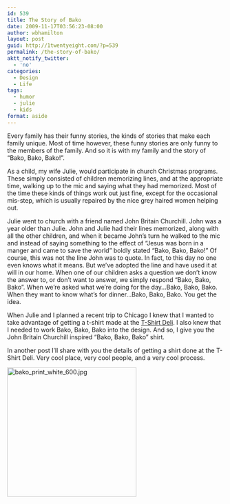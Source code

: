 ```yaml
---
id: 539
title: The Story of Bako
date: 2009-11-17T03:56:23-08:00
author: wbhamilton
layout: post
guid: http://1twentyeight.com/?p=539
permalink: /the-story-of-bako/
aktt_notify_twitter:
  - 'no'
categories:
  - Design
  - Life
tags:
  - humor
  - julie
  - kids
format: aside
---
```

Every family has their funny stories, the kinds of stories that make each family unique. Most of time however, these funny stories are only funny to the members of the family. And so it is with my family and the story of &#8220;Bako, Bako, Bako!&#8221;.

As a child, my wife Julie, would participate in church Christmas programs. These simply consisted of children memorizing lines, and at the appropriate time, walking up to the mic and saying what they had memorized. Most of the time these kinds of things work out just fine, except for the occasional mis-step, which is usually repaired by the nice grey haired women helping out.

Julie went to church with a friend named John Britain Churchill. John was a year older than Julie. John and Julie had their lines memorized, along with all the other children, and when it became John&#8217;s turn he walked to the mic and instead of saying something to the effect of &#8220;Jesus was born in a manger and came to save the world&#8221; boldly stated &#8220;Bako, Bako, Bako!&#8221; Of course, this was not the line John was to quote. In fact, to this day no one even knows what it means. But we&#8217;ve adopted the line and have used it at will in our home. When one of our children asks a question we don&#8217;t know the answer to, or don&#8217;t want to answer, we simply respond &#8220;Bako, Bako, Bako&#8221;. When we&#8217;re asked what we&#8217;re doing for the day&#8230;Bako, Bako, Bako. When they want to know what&#8217;s for dinner&#8230;Bako, Bako, Bako. You get the idea.

When Julie and I planned a recent trip to Chicago I knew that I wanted to take advantage of getting a t-shirt made at the [T-Shirt Deli](http://www.tshirtdeli.com/). I also knew that I needed to work Bako, Bako, Bako into the design. And so, I give you the John Britain Churchill inspired &#8220;Bako, Bako, Bako&#8221; shirt.

In another post I&#8217;ll share with you the details of getting a shirt done at the T-Shirt Deli. Very cool place, very cool people, and a very cool process.

[<img class="alignnone size-medium wp-image-538" title="bako_print_white_600.jpg" src="http://1twentyeight.com/wp-content/uploads/2009/11/bako_print_white_600-300x300.jpg" alt="bako_print_white_600.jpg" width="300" height="300" srcset="http://1twentyeight.com/wp-content/uploads/2009/11/bako_print_white_600-300x300.jpg 300w, http://1twentyeight.com/wp-content/uploads/2009/11/bako_print_white_600-150x150.jpg 150w, http://1twentyeight.com/wp-content/uploads/2009/11/bako_print_white_600.jpg 600w" sizes="(max-width: 300px) 100vw, 300px" />](http://1twentyeight.com/wp-content/uploads/2009/11/bako_print_white_600.jpg)